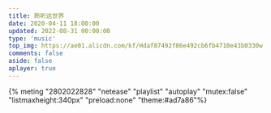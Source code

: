 ```yaml
---
title: 聆听这世界
date: 2020-04-11 18:00:00
updated: 2022-08-31 00:00:00
type: 'music'
top_img: https://ae01.alicdn.com/kf/Hdaf87492f86e492cb6fb4710e43b0330w.jpg
comments: false
aside: false
aplayer: true
---
```


{% meting "2802022828" "netease" "playlist" "autoplay" "mutex:false" "listmaxheight:340px" "preload:none" "theme:#ad7a86"%}
